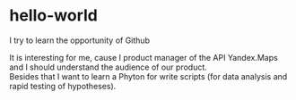 # hello-world
I try to learn the opportunity of Github

It is interesting for me, cause I product manager of the API Yandex.Maps and I should understand the audience of our product.  
Besides that I want to learn a Phyton for write scripts (for data analysis and rapid testing of hypotheses).
